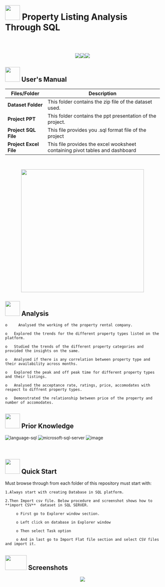 # 
# <img src="https://user-images.githubusercontent.com/108053296/185731493-565fc7cd-50de-4fba-af77-7eec53f6e596.png" width="48" height="48" >  **Property Listing Analysis Through SQL**


<br>
<br>
<p align="center"><a><img src="https://forthebadge.com/images/badges/built-with-love.svg"><img src="https://user-images.githubusercontent.com/106439762/181936448-9314e858-4251-46d6-b4d1-35a4c29e9c19.svg"><img src="https://user-images.githubusercontent.com/106439762/181936483-50475e86-bcf1-4169-994c-6476dc2e5edb.svg"></a></p>

##  <img src="https://user-images.githubusercontent.com/106439762/181935629-b3c47bd3-77fb-4431-a11c-ff8ba0942b63.gif" width="48" height="48"> **User's Manual**

| Files/Folder| Description |
| ------------- | ------------- |
| **Dataset Folder** | This folder contains the zip file of the dataset used.  |
| **Project PPT** | This folder contains the ppt presentation of the project.|
| **Project SQL File**  | This file provides you .sql format file of the project  |
| **Project Excel File**  | This file provides the excel wooksheet containing pivot tables and dashboard  |
<br>

<p align="center"><img src="https://user-images.githubusercontent.com/108053296/185731638-87b530ed-29a2-4ca9-bbca-56916ca8666e.png" width="400" ></p>

##  <img src=https://user-images.githubusercontent.com/106439762/178428775-03d67679-9aa4-4b08-91e9-6eb6ed8faf66.gif  width="48" height="48"> Analysis
   
    
    o     Analysed the working of the property rental company.    
    
    o	Explored the trends for the different property types listed on the platform.
     
    o	Studied the trends of the different property categories and provided the insights on the same.
  
    o	Analysed if there is any correlation between property type and their availability across months. 
    
    o	Explored the peak and off peak time for different property types and their listings.
    
    o	Analysed the acceptance rate, ratings, price, accomodates with respect to diffrent property types.

    o	Demonstrated the relationship between price of the property and number of accomodates.



##  <img src=https://user-images.githubusercontent.com/106439762/178803205-47a08ce7-2187-4f96-b301-a2b68690619a.gif width="48" height="48" > Prior Knowledge
![language-sql](https://user-images.githubusercontent.com/106439762/181936585-d44c5f7c-2a7b-4d35-ad8a-61dcbded1a5e.svg)
![microsoft-sql-server](https://user-images.githubusercontent.com/106439762/181936612-f96e085e-2d4b-4bc0-8347-1f3e0a894395.svg)
![image](https://user-images.githubusercontent.com/108053296/185732152-a95dba8d-b4f9-4e20-86dc-31b0e819e013.png)





<br>

## <img src="https://user-images.githubusercontent.com/106439762/181937125-2a4b22a3-f8a9-4226-bbd3-df972f9dbbc4.gif" width="48" height="48" > Quick Start

Must browse through from each folder of this repository must start with:

    1.Always start with creating Database in SQL platform.
    
    2.Then Import csv file. Below procedure and screenshot shows how to  **import CSV**  dataset in SQL SERVER.
    
         o First go to Explorer window section.
         
         o Left click on database in Explorer window 
         
         o Then select Task option 
         
         o And in last go to Import Flat file section and select CSV files and import it.
            
   

<!-- <p align="center"><img src="https://user-images.githubusercontent.com/106439762/181937614-9d035731-d691-4307-bac7-434873673931.png" width="600" height="470"></p> -->

   


## <img src="https://www.getcloudapp.com/wp-content/uploads/2021/03/5aebb952e4867ce13f4d308f_laptop_gif_trans.gif" width="70" height="48"/> Screenshots

<p align="center"><a><img src="https://user-images.githubusercontent.com/106439762/182037005-e30516c1-390c-4c21-a2b6-0f8c2865eed3.gif"</a></p>





<!--  ## <img src=https://user-images.githubusercontent.com/106439762/178809088-a2d780ad-94f5-4a58-9203-7716d4b2cbf4.gif width="48" height="48"> About Me
I'm an aspiring data analyst...


##  <img src=https://user-images.githubusercontent.com/106439762/178810087-8f7f8272-0cb8-40cb-a14c-be475569cf7d.gif width="48" height="48"> Links

<a href="https://www.linkedin.com/in/tejas-natani-6b202a196/" ><img src="https://user-images.githubusercontent.com/106439762/182037233-49248ea9-c7a4-4f55-9fe4-5fe24e5ef160.png" width="48" height="48"> <a href="https://samarsaeedkhan.me/"><img src="https://user-images.githubusercontent.com/106439762/182037119-61f30cec-3610-4a5a-82dc-f1b7c59515b1.png" width="48" height="48"><a href="https://www.hackerrank.com/samarsaeedkhan4" > <img src="https://user-images.githubusercontent.com/106439762/182037415-9440716d-d2bc-4c33-955a-66b9c18f77eb.png" width="48" height="48"> <a href="https://www.kaggle.com/samarsaeedkhan" ><img src="https://cdn4.iconfinder.com/data/icons/logos-and-brands/512/189_Kaggle_logo_logos-512.png" width="48" height="48"></a>   




  ## 🛠 Skills

    •	Structured Query Language (SQL)
    •	Python
    •	Excel
    •	Tableau
    •	Python
    •	Analytical Visualisation
    •	PowerPoint
    •	MS Word -->
